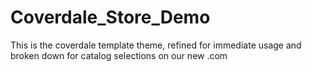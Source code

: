 # Coverdale_Store_Demo
This is the coverdale template theme, refined for immediate usage and broken down for catalog selections on our new .com
